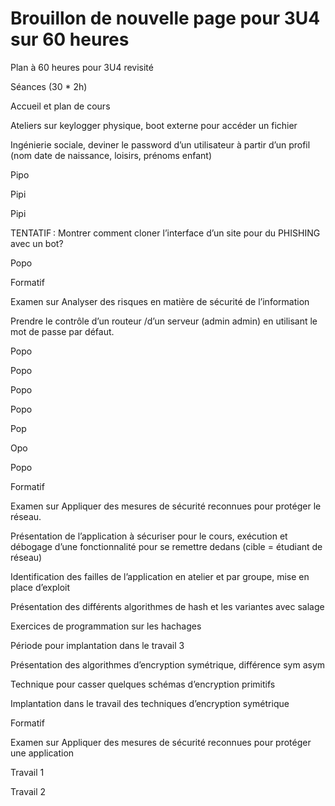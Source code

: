 # Brouillon de nouvelle page pour 3U4 sur 60 heures



Plan à 60 heures pour 3U4 revisité 

 

Séances (30 * 2h) 

Accueil et plan de cours 

Ateliers sur keylogger physique, boot externe pour accéder un fichier 

Ingénierie sociale, deviner le password d’un utilisateur à partir d’un profil (nom date de naissance, loisirs, prénoms enfant) 

Pipo 

Pipi 

Pipi 

TENTATIF : Montrer comment cloner l’interface d’un site pour du PHISHING avec un bot? 

Popo 

Formatif 

Examen sur Analyser des risques en matière de sécurité de l’information 

Prendre le contrôle d’un routeur /d’un serveur (admin admin) en utilisant le mot de passe par défaut. 

Popo 

Popo 

Popo 

Popo 

Pop 

Opo 

Popo 

Formatif 

Examen sur Appliquer des mesures de sécurité reconnues pour protéger le réseau.  

Présentation de l’application à sécuriser pour le cours, exécution et débogage d’une fonctionnalité pour se remettre dedans (cible = étudiant de réseau) 

Identification des failles de l’application en atelier et par groupe, mise en place d’exploit 

Présentation des différents algorithmes de hash et les variantes avec salage 

Exercices de programmation sur les hachages 

Période pour implantation dans le travail 3 

Présentation des algorithmes d’encryption symétrique, différence sym asym 

Technique pour casser quelques schémas d’encryption primitifs 

Implantation dans le travail des techniques d’encryption symétrique 

Formatif 

Examen sur Appliquer des mesures de sécurité reconnues pour protéger une application 

 

Travail 1 

 

Travail 2 
